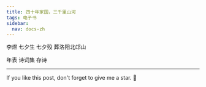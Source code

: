 ```yaml
---
title: 四十年家国，三千里山河
tags: 电子书
sidebar:
  nav: docs-zh
---
```

李煜
七夕生
七夕殁
葬洛阳北邙山

年表
诗词集
存诗



<!--more-->

---

If you like this post, don't forget to give me a star. :star2:

